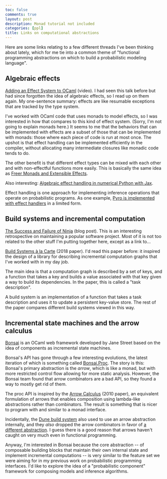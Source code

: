 ```yaml
---
toc: false
comments: true
layout: post
description: Monad tutorial not included
categories: [ppl]
title: Links on computational abstractions
---
```


Here are some links relating to a few different threads I've been thinking about
lately, which for me tie into a common theme of "functional programming
abstractions on which to build a probabilistic modeling language".

## Algebraic effects

[Adding an Effect System to OCaml][ocaml-effects] (video). I had seen this talk
before but had since forgotten the idea of algebraic effects, so I read up on
them again. My one-sentence summary: effects are like resumable exceptions that
are tracked by the type system.

[ocaml-effects]: https://www.janestreet.com/tech-talks/effective-programming/

I've worked with OCaml code that uses monads to model effects, so I was
interested in how that compares to this kind of effect system. (Sorry, I'm not
going to explain monads here.) It seems to me that the behaviors that can be
implemented with effects are a subset of those that can be implemented with
monads: those where each piece of code is run at most once. The upshot is that
effect handling can be implemented efficiently in the compiler, without
allocating many intermediate closures like monadic code tends to do.

The other benefit is that different effect types can be mixed with each other
and with non-effectful functions more easily. This is basically the same idea
as [Freer Monads and Extensible Effects][freer].

[freer]: http://okmij.org/ftp/Haskell/extensible/

Also interesting: [Algebraic effect handling in numerical Python with Jax][jax].

[jax]: https://twitter.com/sigfpe/status/1296196451152703488?s=20

Effect handling is one approach for implementing inference operations that
operate on probabilistic programs. As one example, [Pyro is implemented with
effect handlers][pyro] in a limited form.

[pyro]: http://pyro.ai/examples/effect_handlers.html

## Build systems and incremental computation

[The Success and Failure of Ninja][ninja] (blog post). This is an interesting
retrospective on maintaining a popular software project. Most of it is not too
related to the other stuff I'm putting together here, except as a link to...

[ninja]: http://neugierig.org/software/blog/2020/05/ninja.html

[Build Systems à la Carte][build-systems] (2018 paper). I'd read this paper
before: it inspired the design of a library for describing incremental
computation graphs that I've worked with in my day job.

[build-systems]: https://www.microsoft.com/en-us/research/uploads/prod/2018/03/build-systems-final.pdf

The main idea is that a computation graph is described by a set of keys, and a
function that takes a key and builds a value associated with that key given a
way to build its dependencies. In the paper, this is called a "task
description".

A build system is an implementation of a function that takes a task description
and uses it to update a persistent key-value store. The rest of the paper
compares different build systems viewed in this way.

## Incremental state machines and the arrow calculus

[Bonsai][bonsai] is an OCaml web framework developed by Jane Street based on the
idea of components as incremental state machines.

[bonsai]: https://github.com/janestreet/bonsai

Bonsai's API has gone through a few interesting evolutions, the latest iteration
of which is something called [Bonsai.Proc][proc]. The story is this: Bonsai's
primary abstraction is the *arrow*, which is like a monad, but with more
restricted control flow allowing for more static analysis. However, the Bonsai
team found that arrow combinators are a bad API, so they found a way to mostly
get rid of them.

[proc]: https://github.com/janestreet/bonsai/blob/master/docs/proc.md

The proc API is inspired by the [Arrow Calculus][arrow-calculus] (2010 paper),
an equivalent formulation of arrows that enables composition using lambda-like
abstractions rather than combinators. The result is something that is nicer to
program with and similar to a monad interface.

[arrow-calculus]: http://homepages.inf.ed.ac.uk/slindley/papers/arrow-calculus.pdf

Incidentally, the [Dune build system][dune] also used to use an arrow
abstraction internally, and they *also* dropped the arrow combinators in favor
of [a different abstraction][selective-functors]. I guess there is a good reason
that arrows haven't caught on very much even in functional programming.

[dune]: https://dune.build/
[selective-functors]: https://www.staff.ncl.ac.uk/andrey.mokhov/selective-functors.pdf

Anyway, I'm interested in Bonsai because the core abstraction -- of composable
building blocks that maintain their own internal state and implement incremental
computations -- is very similar to the feature set we were aiming for in my
previous work on probabilistic programming interfaces. I'd like to explore the
idea of a "probabilistic component" framework for composing models and inference
algorithms.
